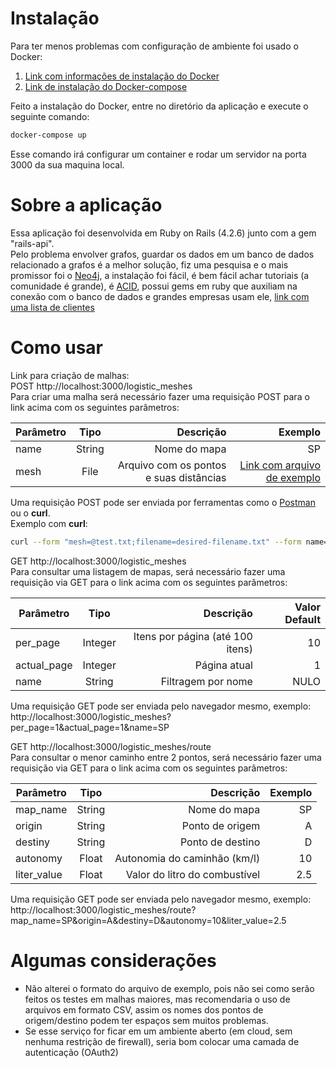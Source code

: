 

# Instalação  
Para ter menos problemas com configuração de ambiente foi usado o Docker:  
1. [Link com informações de instalação do Docker](https://www.docker.com/products/docker)    
2. [Link de instalação do Docker-compose](https://docs.docker.com/compose/install/)

Feito a instalação do Docker, entre no diretório da aplicação e execute o seguinte comando:  
```bash
docker-compose up
```

Esse comando irá configurar um container e rodar um servidor na porta 3000 da sua maquina local.  



# Sobre a aplicação

Essa aplicação foi desenvolvida em Ruby on Rails (4.2.6) junto com a gem "rails-api".  
Pelo problema envolver grafos, guardar os dados em um banco de dados relacionado a grafos é a melhor solução, fiz uma pesquisa e o mais promissor foi o [Neo4j](https://neo4j.com/), a instalação foi fácil, é bem fácil achar tutoriais (a comunidade é grande), é [ACID](https://en.wikipedia.org/wiki/ACID), possui gems em ruby que auxiliam na conexão com o banco de dados e grandes empresas usam ele, [link com uma lista de clientes](https://neo4j.com/customers/)


# Como usar
Link para criação de malhas:  
POST http://localhost:3000/logistic_meshes  
Para criar uma malha será necessário fazer uma requisição POST para o link acima com os seguintes parâmetros:

| Parâmetro        | Tipo | Descrição           | Exemplo  |
| ------------- |:----------:|---:| -----:|
| name      | String | Nome do mapa|SP |
| mesh      | File  | Arquivo com os pontos  e suas distâncias    |   [Link com arquivo de exemplo](https://gist.github.com/wkudaka/23e38a96655075556eeed7cf630fec93) |

 Uma requisição POST pode ser enviada por ferramentas como o [Postman](https://www.getpostman.com/) ou o **curl**.  
 Exemplo com **curl**:  

 ```bash
curl --form "mesh=@test.txt;filename=desired-filename.txt" --form name=SP  http://localhost:3000/logistic_meshes
```

GET http://localhost:3000/logistic_meshes  
Para consultar uma listagem de mapas, será necessário fazer uma requisição via GET para o link acima com os seguintes parâmetros:

| Parâmetro        | Tipo        | Descrição   | Valor Default  |
| ------------- |:----------:|---:| -----:|
| per_page      | Integer | Itens por página (até 100 itens) | 10 |
| actual_page      | Integer      | Página atual |   1  |
| name      | String     | Filtragem por nome |   NULO  |


Uma requisição GET pode ser enviada pelo navegador mesmo, exemplo:  
http://localhost:3000/logistic_meshes?per_page=1&actual_page=1&name=SP

GET http://localhost:3000/logistic_meshes/route  
Para consultar o menor caminho entre 2 pontos, será necessário fazer uma requisição via GET para o link acima com os seguintes parâmetros:  

| Parâmetro        | Tipo        | Descrição   | Exemplo  |
| ------------- |:----------:|---:| -----:|
| map_name      | String | Nome do mapa|SP |
| origin      | String      | Ponto de origem |   A  |
| destiny      | String     | Ponto de destino |   D  |
| autonomy      | Float     | Autonomia do caminhão (km/l) |   10  |
| liter_value      | Float  | Valor do litro do combustível    |   2.5  |

Uma requisição GET pode ser enviada pelo navegador mesmo, exemplo:  
http://localhost:3000/logistic_meshes/route?map_name=SP&origin=A&destiny=D&autonomy=10&liter_value=2.5

# Algumas considerações  
- Não alterei o formato do arquivo de exemplo, pois não sei como serão feitos os testes em malhas maiores, mas recomendaria o uso de arquivos em formato CSV, assim os nomes dos pontos de origem/destino podem ter espaços sem muitos problemas.   
- Se esse serviço for ficar em um ambiente aberto (em cloud, sem nenhuma restrição de firewall), seria bom colocar uma camada de autenticação (OAuth2)
